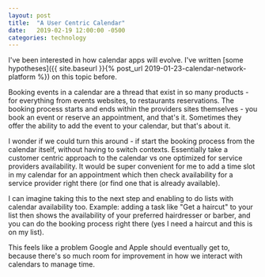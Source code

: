 ```yaml
---
layout: post
title:  "A User Centric Calendar"
date:   2019-02-19 12:00:00 -0500
categories: technology
---
```


I've been interested in how calendar apps will evolve. I've written [some hypotheses]({{ site.baseurl }}{% post_url 2019-01-23-calendar-network-platform %}) on this topic before. 

Booking events in a calendar are a thread that exist in so many products - for everything from events websites, to restaurants reservations. The booking process starts and ends within the providers sites themselves - you book an event or reserve an appointment, and that's it. Sometimes they offer the ability to add the event to your calendar, but that's about it. 

I wonder if we could turn this around - if start the booking process from the calendar itself, without having to switch contexts. Essentially take a customer centric approach to the calendar vs one optimized for service providers availability. It would be super convenient for me to add a time slot in my calendar for an appointment which then check availability for a service provider right there (or find one that is already available).

I can imagine taking this to the next step and enabling to do lists  with calendar availability too. Example: adding a task like "Get a haircut" to your list then shows the availability of your preferred hairdresser or barber, and you can do the booking process right there (yes I need a haircut and this is on my list). 

This feels like a problem Google and Apple should eventually get to, because there's so much room for improvement in how we interact with calendars to manage time. 